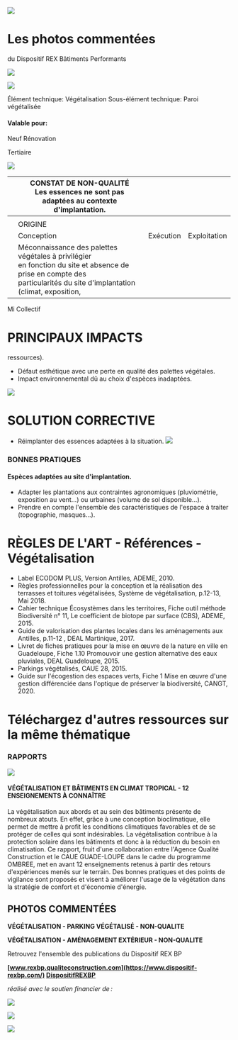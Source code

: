 ![](<images/Développement complet du mur végétalisé/_page_0_Picture_0.jpeg>)

# Les photos commentées

du Dispositif REX Bâtiments Performants

![](<images/Développement complet du mur végétalisé/_page_0_Picture_3.jpeg>)

![](<images/Développement complet du mur végétalisé/_page_0_Picture_4.jpeg>)

Élément technique: Végétalisation Sous-élément technique: Paroi végétalisée

#### Valable pour:

 Neuf Rénovation

Tertiaire

![](<images/Développement complet du mur végétalisé/_page_0_Picture_9.jpeg>)

|  | CONSTAT DE NON-QUALITÉ<br>Les essences ne sont pas adaptées au contexte<br>d'implantation.                                                                                 |           |              |
|--|----------------------------------------------------------------------------------------------------------------------------------------------------------------------------|-----------|--------------|
|  |                                                                                                                                                                            |           |              |
|  | ORIGINE                                                                                                                                                                    |           |              |
|  | Conception                                                                                                                                                                 | Exécution | Exploitation |
|  | Méconnaissance des palettes végétales à privilégier<br>en fonction du site et absence de prise en compte des<br>particularités du site d'implantation (climat, exposition, |           |              |

 Mi Collectif

# PRINCIPAUX IMPACTS

ressources).

- Défaut esthétique avec une perte en qualité des palettes végétales.
- Impact environnemental dû au choix d'espèces inadaptées.

![](<images/Développement complet du mur végétalisé/_page_0_Picture_15.jpeg>)

# SOLUTION CORRECTIVE

- Réimplanter des essences adaptées à la situation.
![](<images/Développement complet du mur végétalisé/_page_0_Picture_19.jpeg>)

### BONNES PRATIQUES

#### Espèces adaptées au site d'implantation.

- Adapter les plantations aux contraintes agronomiques (pluviométrie, exposition au vent...) ou urbaines (volume de sol disponible...).
- Prendre en compte l'ensemble des caractéristiques de l'espace à traiter (topographie, masques...).

# RÈGLES DE L'ART - Références - Végétalisation

- Label ECODOM PLUS, Version Antilles, ADEME, 2010.
- Règles professionnelles pour la conception et la réalisation des terrasses et toitures végétalisées, Système de végétalisation, p.12-13, Mai 2018.
- Cahier technique Écosystèmes dans les territoires, Fiche outil méthode Biodiversité n° 11, Le coefficient de biotope par surface (CBS), ADEME, 2015.
- Guide de valorisation des plantes locales dans les aménagements aux Antilles, p.11-12 , DEAL Martinique, 2017.
- Livret de fiches pratiques pour la mise en œuvre de la nature en ville en Guadeloupe, Fiche 1.10 Promouvoir une gestion alternative des eaux pluviales, DEAL Guadeloupe, 2015.
- Parkings végétalisés, CAUE 28, 2015.
- Guide sur l'écogestion des espaces verts, Fiche 1 Mise en œuvre d'une gestion différenciée dans l'optique de préserver la biodiversité, CANGT, 2020.

# Téléchargez d'autres ressources sur la même thématique

### RAPPORTS

![](<images/Développement complet du mur végétalisé/_page_1_Picture_10.jpeg>)

#### **VÉGÉTALISATION ET BÂTIMENTS EN CLIMAT TROPICAL - 12 ENSEIGNEMENTS À CONNAÎTRE**

La végétalisation aux abords et au sein des bâtiments présente de nombreux atouts. En effet, grâce à une conception bioclimatique, elle permet de mettre à profit les conditions climatiques favorables et de se protéger de celles qui sont indésirables. La végétalisation contribue à la protection solaire dans les bâtiments et donc à la réduction du besoin en climatisation. Ce rapport, fruit d'une collaboration entre l'Agence Qualité Construction et le CAUE GUADE-LOUPE dans le cadre du programme OMBREE, met en avant 12 enseignements retenus à partir des retours d'expériences menés sur le terrain. Des bonnes pratiques et des points de vigilance sont proposés et visent à améliorer l'usage de la végétation dans la stratégie de confort et d'économie d'énergie.

## PHOTOS COMMENTÉES

**VÉGÉTALISATION - PARKING VÉGÉTALISÉ - NON-QUALITE**

**VÉGÉTALISATION - AMÉNAGEMENT EXTÉRIEUR - NON-QUALITE**

Retrouvez l'ensemble des publications du Dispositif REX BP

**[www.rexbp.qualiteconstruction.com](https://www.dispositif-rexbp.com/) [DispositifREXBP](https://www.facebook.com/DispositifREXBP/)**

*réalisé avec le soutien financier de :*

![](<images/Développement complet du mur végétalisé/_page_1_Picture_20.jpeg>)

![](<images/Développement complet du mur végétalisé/_page_1_Picture_21.jpeg>)

![](<images/Développement complet du mur végétalisé/_page_1_Picture_22.jpeg>)